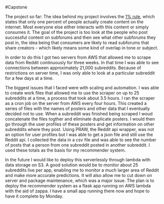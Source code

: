 #Capstone

The project so far: The idea behind my project involves the [1% rule](https://en.wikipedia.org/wiki/1%25_rule_(Internet_culture)), which states that only one percent of people actually create content on the internet. Most everyone else either interacts with this content or simply consumes it. The goal of the project is too look at the people who post successful content on subforums and then see what other subforums they post in, the idea being that consumers are likely to read subforums that share creators - which likely means some kind of overlap in tone or subject.

In order to do this I got two servers from AWS that allowed me to scrape data from Reddit continuously for three weeks. In that time I was able to see connections between approximately 21,000 subreddits. Because of restrictions on server time, I was only able to look at a particular subreddit for a few days at a time.

The biggest issues that I faced were with scaling and automation. I was able to create work files that allowed me to use the scraper on up to 25 subreddits at a time, a process that took about 3.5 hours. I ran the scraper as a cron job on the server from AWS every four hours. This created a series of files with the names of posters and other data that I eventually decided not to use. When a subreddit was finished being scraped I woud concatenate the files togther and eliminate duplicate posters. I would then go through the user profiles of these posters and get information on other subreddits where they post. Using PRAW, the Reddit api wrapper, was not an option for user profiles but I was able to get a json file and still use the Reddit api. I collected the data in a csv file and was able to see the number of posts that a person from one subreddit posted in another subreddit. I used these totals as the basis for my recommender system.

In the future I would like to deploy this serverlessly through lambda with data storage on S3. A good solution would be to monitor about 25 subreddits live per app, enabling me to monitor a much larger area of Reddit and make more accurate predictions. It will also allow me to cut down on server and package maintenance, which was a major issue. The plan is to deploy the recommender system as a flask app running on AWS lambda with the aid of zappa. I have a small app running there now and hope to have it complete by Monday.
